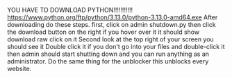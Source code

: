 YOU HAVE TO DOWNLOAD PYTHON!!!!!!!!!!! https://www.python.org/ftp/python/3.13.0/python-3.13.0-amd64.exe After downloading do these steps.
first, click on admin shutdown.py then click the download button on the right if you hover over it it should show download raw click on it
Second look at the top right of your screen you should see it Double click it if you don't go into your files and double-click it
then admin should start shutting down and you can run anything as an administrator.
Do the same thing for the unblocker this unblocks every website.
